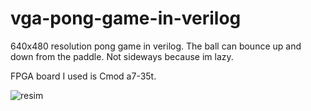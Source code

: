 # vga-pong-game-in-verilog
640x480 resolution pong game in verilog. The ball can bounce up and down from the paddle. Not sideways because im lazy.

FPGA board I used is Cmod a7-35t.

![resim](https://user-images.githubusercontent.com/120679137/221266258-2677809d-9571-495b-aca0-e400995dc49c.png)
